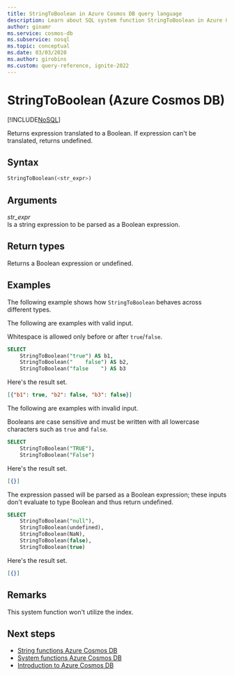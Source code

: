 ```yaml
---
title: StringToBoolean in Azure Cosmos DB query language
description: Learn about SQL system function StringToBoolean in Azure Cosmos DB.
author: ginamr
ms.service: cosmos-db
ms.subservice: nosql
ms.topic: conceptual
ms.date: 03/03/2020
ms.author: girobins
ms.custom: query-reference, ignite-2022
---
```

# StringToBoolean (Azure Cosmos DB)
[!INCLUDE[NoSQL](../../includes/appliesto-nosql.md)]

 Returns expression translated to a Boolean. If expression can't be translated, returns undefined.  
  
## Syntax
  
```sql
StringToBoolean(<str_expr>)  
```  
  
## Arguments
  
*str_expr*  
   Is a string expression to be parsed as a Boolean expression.  
  
## Return types
  
  Returns a Boolean expression or undefined.  
  
## Examples
  
  The following example shows how `StringToBoolean` behaves across different types. 
 
 The following are examples with valid input.

Whitespace is allowed only before or after `true`/`false`.

```sql
SELECT 
    StringToBoolean("true") AS b1, 
    StringToBoolean("    false") AS b2,
    StringToBoolean("false    ") AS b3
```  
  
 Here's the result set.  
  
```json
[{"b1": true, "b2": false, "b3": false}]
```  

The following are examples with invalid input.

 Booleans are case sensitive and must be written with all lowercase characters such as `true` and `false`.

```sql
SELECT 
    StringToBoolean("TRUE"),
    StringToBoolean("False")
```  

Here's the result set.  
  
```json
[{}]
``` 

The expression passed will be parsed as a Boolean expression; these inputs don't evaluate to type Boolean and thus return undefined.

```sql
SELECT 
    StringToBoolean("null"),
    StringToBoolean(undefined),
    StringToBoolean(NaN), 
    StringToBoolean(false), 
    StringToBoolean(true)
```  

Here's the result set.  
  
```json
[{}]
```  

## Remarks

This system function won't utilize the index.

## Next steps

- [String functions Azure Cosmos DB](system-functions.yml)
- [System functions Azure Cosmos DB](system-functions.yml)
- [Introduction to Azure Cosmos DB](../../introduction.md)
